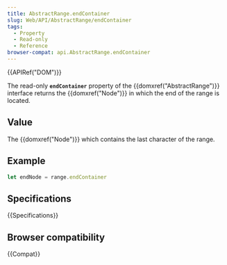 ```yaml
---
title: AbstractRange.endContainer
slug: Web/API/AbstractRange/endContainer
tags:
  - Property
  - Read-only
  - Reference
browser-compat: api.AbstractRange.endContainer
---
```

{{APIRef("DOM")}}

The read-only **`endContainer`** property of the {{domxref("AbstractRange")}} interface returns the {{domxref("Node")}} in which the end of the range is located.

## Value

The {{domxref("Node")}} which contains the last character of the range.

## Example

```js
let endNode = range.endContainer
```

## Specifications

{{Specifications}}

## Browser compatibility

{{Compat}}
